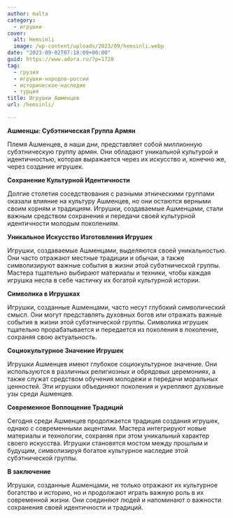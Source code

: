 ```yaml
---
author: malta
category:
  - игрушки
cover:
  alt: Hemsinli
  image: /wp-content/uploads/2023/09/hemsinli.webp
date: "2023-09-02T07:18:09+00:00"
guid: https://www.adora.ru/?p=1728
tag:
  - грузия
  - игрушки-народов-россии
  - историческое-наследие
  - турция
title: Игрушки Ашменцев
url: /hemsinli/

---
```

**Ашменцы: Субэтническая Группа Армян**

Племя Ашменцев, в наши дни, представляет собой миллионную субэтническую группу армян. Они обладают уникальной культурой и идентичностью, которая выражается через их искусство и, конечно же, через создание игрушек.

**Сохранение Культурной Идентичности**

Долгие столетия соседствования с разными этническими группами оказали влияние на культуру Ашменцев, но они остаются верными своим корням и традициям. Игрушки, создаваемые Ашменцами, стали важным средством сохранения и передачи своей культурной идентичности молодым поколениям.

**Уникальное Искусство Изготовления Игрушек**

Игрушки, создаваемые Ашменцами, выделяются своей уникальностью. Они часто отражают местные традиции и обычаи, а также символизируют важные события в жизни этой субэтнической группы. Мастера тщательно выбирают материалы и техники, чтобы каждая игрушка несла в себе частичку их богатой культурной истории.

**Символика в Игрушках**

Игрушки, созданные Ашменцами, часто несут глубокий символический смысл. Они могут представлять духовных богов или отражать важные события в жизни этой субэтнической группы. Символика игрушек тщательно прорабатывается и передается из поколения в поколение, сохраняя свою актуальность.

**Социокультурное Значение Игрушек**

Игрушки Ашменцев имеют глубокое социокультурное значение. Они используются в различных религиозных и обрядовых церемониях, а также служат средством обучения молодежи и передачи моральных ценностей. Эти игрушки объединяют поколения и укрепляют духовные узы среди Ашменцев.

**Современное Воплощение Традиций**

Сегодня среди Ашменцев продолжается традиция создания игрушек, однако с современными акцентами. Мастера интегрируют новые материалы и технологии, сохраняя при этом уникальный характер своего искусства. Игрушки становятся мостом между прошлым и будущим, символизируя богатое культурное наследие этой субэтнической группы.

**В заключение**

Игрушки, созданные Ашменцами, не только отражают их культурное богатство и историю, но и продолжают играть важную роль в их современной жизни. Они соединяют людей и напоминают о важности сохранения своей идентичности и традиций.
